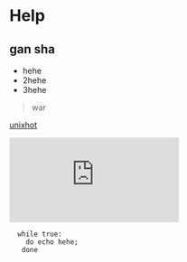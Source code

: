 # Help
## gan sha

* hehe
* 2hehe
* 3hehe

> war

[unixhot](http://www.unixhot.com)

![reid](http://os.51cto.com/art/201604/508394.htm)

      while true:
        do echo hehe;
       done
